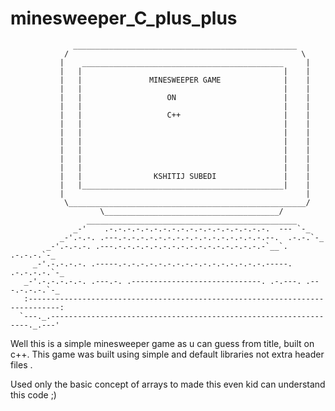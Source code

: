# minesweeper_C_plus_plus

                  __________________________________________________
                /                                                    \
               |    _____________________________________________     |
               |   |                                             |    |
               |   |               MINESWEEPER GAME              |    |
               |   |                                             |    |
               |   |                   ON                        |    |
               |   |                                             |    |
               |   |                   C++                       |    |
               |   |                                             |    |
               |   |                                             |    |
               |   |                                             |    |
               |   |                                             |    |
               |   |                                             |    |
               |   |                                             |    |
               |   |                KSHITIJ SUBEDI               |    |
               |   |_____________________________________________|    |
               |                                                      |
                \_____________________________________________________/
                        \_______________________________________/
                     _______________________________________________
                  _-'    .-.-.-.-.-.-.-.-.-.-.-.-.-.-.-.-.-.-.  --- `-_
               _-'.-.-. .---.-.-.-.-.-.-.-.-.-.-.-.-.-.-.-.-.--.  .-.-.`-_
            _-'.-.-.-. .---.-.-.-.-.-.-.-.-.-.-.-.-.-.-.-.-.-`__`. .-.-.-.`-_
         _-'.-.-.-.-. .-----.-.-.-.-.-.-.-.-.-.-.-.-.-.-.-.-.-----. .-.-.-.-.`-_
       _-'.-.-.-.-.-. .---.-. .-----------------------------. .-.---. .---.-.-.-.`-_
       :-----------------------------------------------------------------------------:
      `---._.-----------------------------------------------------------------._.---'



Well this is a simple minesweeper game as u can guess from title, built on c++.
This game was built using simple and default libraries not extra header files .


Used only the basic concept of arrays to made this even kid can understand this code ;)

